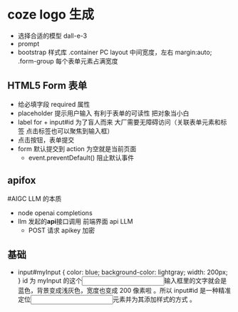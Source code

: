 # coze logo 生成

- 选择合适的模型
  dall-e-3
- prompt
- bootstrap 样式库
  .container PC layout 中间宽度，左右 margin:auto;
  .form-group 每个表单元素占满宽度

## HTML5 Form 表单

- 给必填字段 required 属性
- placeholder 提示用户输入 有利于表单的可读性 把对象当小白
- label for + input#id 为了盲人而来 大厂需要无障碍访问（关联表单元素和标签 点击标签也可以聚焦到输入框）
- 点击按钮，表单提交
- form 默认提交到 action 为空就是当前页面
  - event.preventDefault() 阻止默认事件

## apifox

#AIGC LLM 的本质

- node openai completions
- llm 发起的**api**接口调用 前端界面 api LLM
  - POST 请求
    apikey 加密

## 基础

- input#myInput {
  color: blue;
  background-color: lightgray;
  width: 200px;
  }
  id 为 myInput 的这个<input>输入框里的文字就会是蓝色，背景变成浅灰色，宽度也变成 200 像素啦 。所以 input#id 是一种精准定位<input>元素并为其添加样式的方式 。
